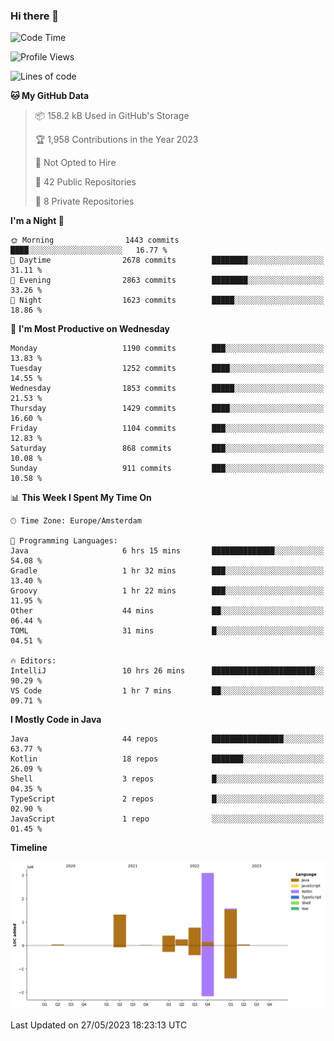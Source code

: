 ### Hi there 👋


<!--START_SECTION:waka-->
![Code Time](http://img.shields.io/badge/Code%20Time-3%2C232%20hrs%2053%20mins-blue)

![Profile Views](http://img.shields.io/badge/Profile%20Views-3-blue)

![Lines of code](https://img.shields.io/badge/From%20Hello%20World%20I%27ve%20Written-7.5%20million%20lines%20of%20code-blue)

**🐱 My GitHub Data** 

> 📦 158.2 kB Used in GitHub's Storage 
 > 
> 🏆 1,958 Contributions in the Year 2023
 > 
> 🚫 Not Opted to Hire
 > 
> 📜 42 Public Repositories 
 > 
> 🔑 8 Private Repositories 
 > 
**I'm a Night 🦉** 

```text
🌞 Morning                1443 commits        ████░░░░░░░░░░░░░░░░░░░░░   16.77 % 
🌆 Daytime                2678 commits        ████████░░░░░░░░░░░░░░░░░   31.11 % 
🌃 Evening                2863 commits        ████████░░░░░░░░░░░░░░░░░   33.26 % 
🌙 Night                  1623 commits        █████░░░░░░░░░░░░░░░░░░░░   18.86 % 
```
📅 **I'm Most Productive on Wednesday** 

```text
Monday                   1190 commits        ███░░░░░░░░░░░░░░░░░░░░░░   13.83 % 
Tuesday                  1252 commits        ████░░░░░░░░░░░░░░░░░░░░░   14.55 % 
Wednesday                1853 commits        █████░░░░░░░░░░░░░░░░░░░░   21.53 % 
Thursday                 1429 commits        ████░░░░░░░░░░░░░░░░░░░░░   16.60 % 
Friday                   1104 commits        ███░░░░░░░░░░░░░░░░░░░░░░   12.83 % 
Saturday                 868 commits         ███░░░░░░░░░░░░░░░░░░░░░░   10.08 % 
Sunday                   911 commits         ███░░░░░░░░░░░░░░░░░░░░░░   10.58 % 
```


📊 **This Week I Spent My Time On** 

```text
🕑︎ Time Zone: Europe/Amsterdam

💬 Programming Languages: 
Java                     6 hrs 15 mins       ██████████████░░░░░░░░░░░   54.08 % 
Gradle                   1 hr 32 mins        ███░░░░░░░░░░░░░░░░░░░░░░   13.40 % 
Groovy                   1 hr 22 mins        ███░░░░░░░░░░░░░░░░░░░░░░   11.95 % 
Other                    44 mins             ██░░░░░░░░░░░░░░░░░░░░░░░   06.44 % 
TOML                     31 mins             █░░░░░░░░░░░░░░░░░░░░░░░░   04.51 % 

🔥 Editors: 
IntelliJ                 10 hrs 26 mins      ███████████████████████░░   90.29 % 
VS Code                  1 hr 7 mins         ██░░░░░░░░░░░░░░░░░░░░░░░   09.71 % 
```

**I Mostly Code in Java** 

```text
Java                     44 repos            ████████████████░░░░░░░░░   63.77 % 
Kotlin                   18 repos            ███████░░░░░░░░░░░░░░░░░░   26.09 % 
Shell                    3 repos             █░░░░░░░░░░░░░░░░░░░░░░░░   04.35 % 
TypeScript               2 repos             █░░░░░░░░░░░░░░░░░░░░░░░░   02.90 % 
JavaScript               1 repo              ░░░░░░░░░░░░░░░░░░░░░░░░░   01.45 % 
```



**Timeline**

![Lines of Code chart](https://raw.githubusercontent.com/powercasgamer/powercasgamer/master/assets/bar_graph.png)


 Last Updated on 27/05/2023 18:23:13 UTC
<!--END_SECTION:waka-->

